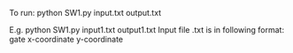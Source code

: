 To run:
python SW1.py input.txt output.txt

E.g. python SW1.py input1.txt output1.txt
Input file .txt is in following format:
gate x-coordinate y-coordinate

